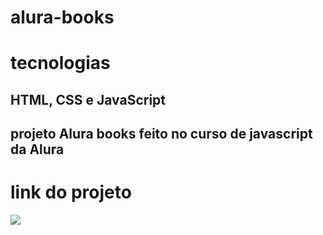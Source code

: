 # alura-books
# tecnologias 
## HTML, CSS e JavaScript
## projeto Alura books feito no curso de javascript da Alura
# link do projeto
   <a href="https://anna-hub19.github.io/alura-books/" target="_blank"><img src="https://img.shields.io/badge/-AluraBooks-purple?style=for-the-badge&logo=alurabookso&logoColor=white"></a>

